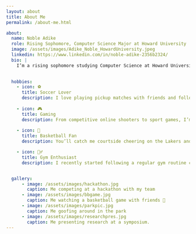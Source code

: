 ```yaml
---
layout: about
title: About Me
permalink: /about-me.html

about:
  name: Noble Adike
  role: Rising Sophomore, Computer Science Major at Howard University
  image: /assets/images/Adike_Noble_HowardUniversity.jpeg
  linkedin: https://www.linkedin.com/in/noble-adike-2356b2324/
  bio: |
    I’m a rising sophomore studying Computer Science at Howard University in Washington, D.C., and I’m proud to be from the great country of Nigeria 🇳🇬. I would describe myself as a computer science enthusiast eager to expand my knowledge and skills in the field of Technology. I am dedicated to continuous personal and professional growth, driven by a strong work ethic. My passions lie in transforming the world with AI and Robotics.

    
  hobbies:
    - icon: ⚽
      title: Soccer Lover
      description: I love playing pickup matches with friends and following major leagues—whether it’s Champions League pr the Premier league or even Nigeria's National Team.
  
    - icon: 🎮
      title: Gaming
      description: From competitive online shooters to sport games, I’m always up for a tough challenge or co-op session with friends.
  
    - icon: 🏀
      title: Basketball Fan
      description: You’ll catch me courtside cheering on the Lakers and Luka Doncic.

    - icon: 🏋️‍♂️
      title: Gym Enthusiast
      description: I recently started following a regular gym routine combining strength training and cardio to stay fit and build muscle.


  gallery:
      - image: /assets/images/hackathon.jpg
        caption: Me competing at a hackathon with my team
      - image: /assets/images/bbgame.jpg
        caption: Me watching a basketball game with friends 🏀
      - image: /assets/images/parkpic.jpg
        caption: Me goofing around in the park
      - image: /assets/images/researchpres.jpg
        caption: Me presenting research at a symposium. 
---
```

